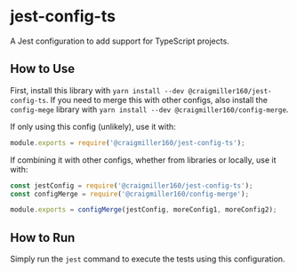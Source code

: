 # jest-config-ts

A Jest configuration to add support for TypeScript projects.

## How to Use

First, install this library with `yarn install --dev @craigmiller160/jest-config-ts`. If you need to merge this with other configs, also install the `config-mege` library with `yarn install --dev @craigmiller160/config-merge`.

If only using this config (unlikely), use it with:

```javascript
module.exports = require('@craigmiller160/jest-config-ts');
```

If combining it with other configs, whether from libraries or locally, use it with:

```javascript
const jestConfig = require('@craigmiller160/jest-config-ts');
const configMerge = require('@craigmiller160/config-merge');

module.exports = configMerge(jestConfig, moreConfig1, moreConfig2);
```

## How to Run

Simply run the `jest` command to execute the tests using this configuration.
